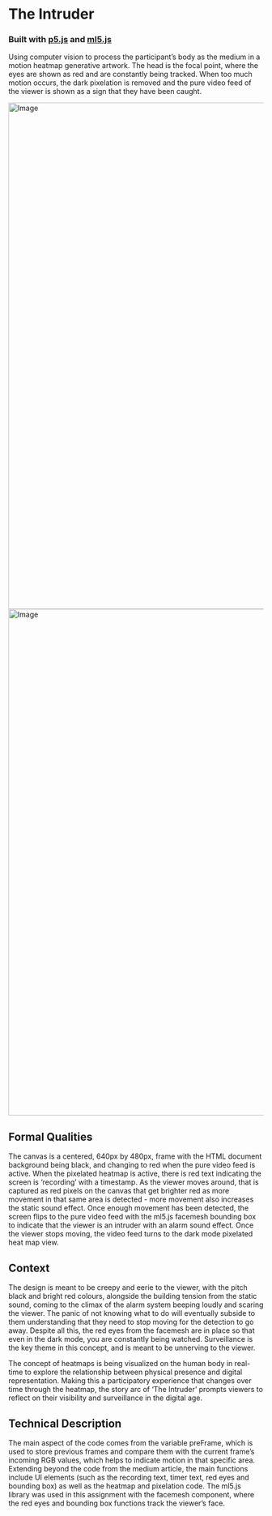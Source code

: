 # The Intruder

### **Built with [p5.js](https://p5js.org/) and [ml5.js](https://ml5js.org/)**

Using computer vision to process the participant’s body as the medium in a motion heatmap generative artwork. The head is the focal point, where the eyes are shown as red and are constantly being tracked. When too much motion occurs, the dark pixelation is removed and the pure video feed of the viewer is shown as a sign that they have been caught. 

<img src="https://github.com/lamvpham/the-intruder/blob/main/image1.png?raw=true" width="1000" title="Image" alt="Image">
<img src="https://github.com/lamvpham/the-intruder/blob/main/image2.png?raw=true" width="1000" title="Image" alt="Image">


## Formal Qualities
The canvas is a centered, 640px by 480px, frame with the HTML document background being black, and changing to red when the pure video feed is active. When the pixelated heatmap is active, there is red text indicating the screen is ‘recording’ with a timestamp. As the viewer moves around, that is captured as red pixels on the canvas that get brighter red as more movement in that same area is detected - more movement also increases the static sound effect. Once enough movement has been detected, the screen flips to the pure video feed with the ml5.js facemesh bounding box to indicate that the viewer is an intruder with an alarm sound effect. Once the viewer stops moving, the video feed turns to the dark mode pixelated heat map view.

## Context
The design is meant to be creepy and eerie to the viewer, with the pitch black and bright red colours, alongside the building tension from the static sound, coming to the climax of the alarm system beeping loudly and scaring the viewer. The panic of not knowing what to do will eventually subside to them understanding that they need to stop moving for the detection to go away. Despite all this, the red eyes from the facemesh are in place so that even in the dark mode, you are constantly being watched. Surveillance is the key theme in this concept, and is meant to be unnerving to the viewer.  
  
The concept of heatmaps is being visualized on the human body in real-time to explore the relationship between physical presence and digital representation. Making this a participatory experience that changes over time through the heatmap, the story arc of ‘The Intruder’ prompts viewers to reflect on their visibility and surveillance in the digital age.

## Technical Description
The main aspect of the code comes from the variable preFrame, which is used to store previous frames and compare them with the current frame’s incoming RGB values, which helps to indicate motion in that specific area. Extending beyond the code from the medium article, the main functions include UI elements (such as the recording text, timer text, red eyes and bounding box) as well as the heatmap and pixelation code. The ml5.js library was used in this assignment with the facemesh component, where the red eyes and bounding box functions track the viewer’s face. 
